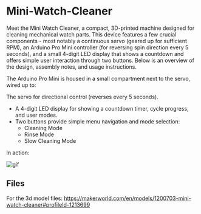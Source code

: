 # Mini-Watch-Cleaner
Meet the Mini Watch Cleaner, a compact, 3D-printed machine designed for cleaning mechanical watch parts. This device features a few crucial components - most notably a continuous servo (geared up for sufficient RPM), an Arduino Pro Mini controller (for reversing spin direction every 5 seconds), and a small 4-digit LED display that shows a countdown and offers simple user interaction through two buttons. Below is an overview of the design, assembly notes, and usage instructions.

The Arduino Pro Mini is housed in a small compartment next to the servo, wired up to:

The servo for directional control (reverses every 5 seconds).
- A 4-digit LED display for showing a countdown timer, cycle progress, and user modes.
- Two buttons provide simple menu navigation and mode selection:
  - Cleaning Mode
  - Rinse Mode
  - Slow Cleaning Mode
 
In action:

![gif](https://github.com/user-attachments/assets/6d9c0d15-bf5b-405b-9716-f47030bf4689)



## Files
For the 3d model files: https://makerworld.com/en/models/1200703-mini-watch-cleaner#profileId-1213699

